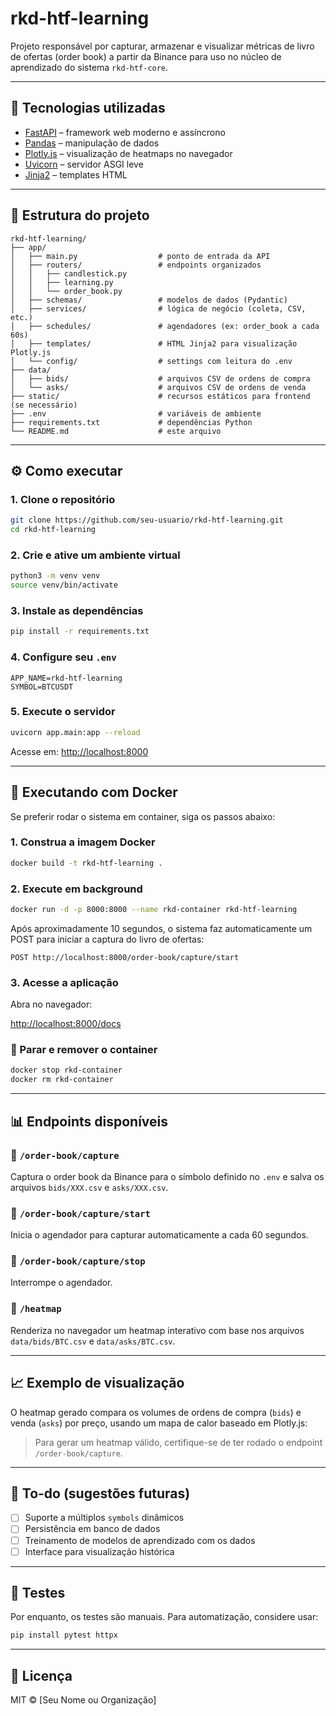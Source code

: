 
# rkd-htf-learning

Projeto responsável por capturar, armazenar e visualizar métricas de livro de ofertas (order book) a partir da Binance para uso no núcleo de aprendizado do sistema `rkd-htf-core`.

---

## 🚀 Tecnologias utilizadas

- [FastAPI](https://fastapi.tiangolo.com/) – framework web moderno e assíncrono
- [Pandas](https://pandas.pydata.org/) – manipulação de dados
- [Plotly.js](https://plotly.com/javascript/) – visualização de heatmaps no navegador
- [Uvicorn](https://www.uvicorn.org/) – servidor ASGI leve
- [Jinja2](https://jinja.palletsprojects.com/) – templates HTML

---

## 📁 Estrutura do projeto

```
rkd-htf-learning/
├── app/
│   ├── main.py                  # ponto de entrada da API
│   ├── routers/                 # endpoints organizados
│   │   ├── candlestick.py
│   │   ├── learning.py
│   │   └── order_book.py
│   ├── schemas/                 # modelos de dados (Pydantic)
│   ├── services/                # lógica de negócio (coleta, CSV, etc.)
│   ├── schedules/               # agendadores (ex: order_book a cada 60s)
│   ├── templates/               # HTML Jinja2 para visualização Plotly.js
│   └── config/                  # settings com leitura do .env
├── data/
│   ├── bids/                    # arquivos CSV de ordens de compra
│   └── asks/                    # arquivos CSV de ordens de venda
├── static/                      # recursos estáticos para frontend (se necessário)
├── .env                         # variáveis de ambiente
├── requirements.txt             # dependências Python
└── README.md                    # este arquivo
```

---

## ⚙️ Como executar

### 1. Clone o repositório

```bash
git clone https://github.com/seu-usuario/rkd-htf-learning.git
cd rkd-htf-learning
```

### 2. Crie e ative um ambiente virtual

```bash
python3 -m venv venv
source venv/bin/activate
```

### 3. Instale as dependências

```bash
pip install -r requirements.txt
```

### 4. Configure seu `.env`

```env
APP_NAME=rkd-htf-learning
SYMBOL=BTCUSDT
```

### 5. Execute o servidor

```bash
uvicorn app.main:app --reload
```

Acesse em: [http://localhost:8000](http://localhost:8000)

---

## 🐳 Executando com Docker

Se preferir rodar o sistema em container, siga os passos abaixo:

### 1. Construa a imagem Docker

```bash
docker build -t rkd-htf-learning .
```

### 2. Execute em background

```bash
docker run -d -p 8000:8000 --name rkd-container rkd-htf-learning
```

Após aproximadamente 10 segundos, o sistema faz automaticamente um POST para iniciar a captura do livro de ofertas:

```
POST http://localhost:8000/order-book/capture/start
```

### 3. Acesse a aplicação

Abra no navegador:

[http://localhost:8000/docs](http://localhost:8000/docs)

### 🛑 Parar e remover o container

```bash
docker stop rkd-container
docker rm rkd-container
```

---

## 📊 Endpoints disponíveis

### 🔹 `/order-book/capture`  
Captura o order book da Binance para o símbolo definido no `.env` e salva os arquivos `bids/XXX.csv` e `asks/XXX.csv`.

### 🔹 `/order-book/capture/start`  
Inicia o agendador para capturar automaticamente a cada 60 segundos.

### 🔹 `/order-book/capture/stop`  
Interrompe o agendador.

### 🔹 `/heatmap`  
Renderiza no navegador um heatmap interativo com base nos arquivos `data/bids/BTC.csv` e `data/asks/BTC.csv`.

---

## 📈 Exemplo de visualização

O heatmap gerado compara os volumes de ordens de compra (`bids`) e venda (`asks`) por preço, usando um mapa de calor baseado em Plotly.js:

> Para gerar um heatmap válido, certifique-se de ter rodado o endpoint `/order-book/capture`.

---

## 📌 To-do (sugestões futuras)

- [ ] Suporte a múltiplos `symbols` dinâmicos
- [ ] Persistência em banco de dados
- [ ] Treinamento de modelos de aprendizado com os dados
- [ ] Interface para visualização histórica

---

## 🧪 Testes

Por enquanto, os testes são manuais. Para automatização, considere usar:

```bash
pip install pytest httpx
```

---

## 📄 Licença

MIT © [Seu Nome ou Organização]